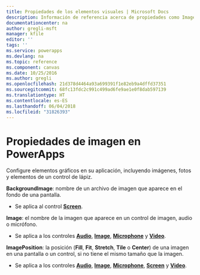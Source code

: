 ```yaml
---
title: Propiedades de los elementos visuales | Microsoft Docs
description: Información de referencia acerca de propiedades como Image, ImagePosition y BackgroundImage
documentationcenter: na
author: gregli-msft
manager: kfile
editor: ''
tags: ''
ms.service: powerapps
ms.devlang: na
ms.topic: reference
ms.component: canvas
ms.date: 10/25/2016
ms.author: gregli
ms.openlocfilehash: 21d378d4464a93a699391f1e82eb9a4dffd37351
ms.sourcegitcommit: 68fc13fdc2c991c499ad6fe9ae1e0f8dab597139
ms.translationtype: HT
ms.contentlocale: es-ES
ms.lasthandoff: 06/04/2018
ms.locfileid: "31826393"
---
```

# <a name="image-properties-in-powerapps"></a>Propiedades de imagen en PowerApps
Configure elementos gráficos en su aplicación, incluyendo imágenes, fotos y elementos de un control de lápiz.

**BackgroundImage**: nombre de un archivo de imagen que aparece en el fondo de una pantalla.

* Se aplica al control **[Screen](control-screen.md)**.

**Image**: el nombre de la imagen que aparece en un control de imagen, audio o micrófono.

* Se aplica a los controles **[Audio](control-audio-video.md)**, **[Image](control-image.md)**, **[Microphone](control-microphone.md)** y **[Video](control-audio-video.md)**.

**ImagePosition**: la posición (**Fill**, **Fit**, **Stretch**, **Tile** o **Center**) de una imagen en una pantalla o un control, si no tiene el mismo tamaño que la imagen.

* Se aplica a los controles **[Audio](control-audio-video.md)**, **[Image](control-image.md)**, **[Microphone](control-microphone.md)**, **[Screen](control-screen.md)** y **[Video](control-audio-video.md)**.

